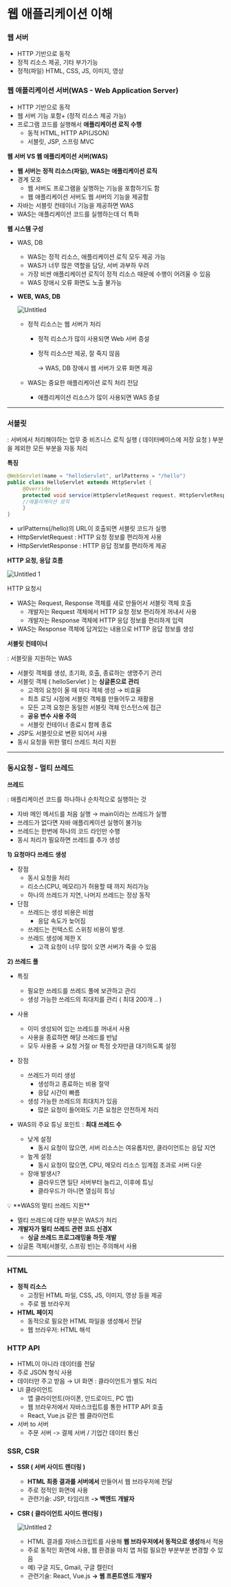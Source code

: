 # 웹 애플리케이션 이해

### 웹 서버

- HTTP 기반으로 동작
- 정적 리소스 제공, 기타 부가기능
- 정적(파일) HTML, CSS, JS, 이미지, 영상

### 웹 애플리케이션 서버(WAS - Web Application Server)

- HTTP 기반으로 동작
- 웹 서버 기능 포함+ (정적 리소스 제공 가능)
- 프로그램 코드를 실행해서 **애플리케이션 로직 수행**
    - 동적 HTML, HTTP API(JSON)
    - 서블릿, JSP, 스프링 MVC

**웹 서버 VS 웹 애플리케이션 서버(WAS)**

- **웹 서버는 정적 리소스(파일), WAS는 애플리케이션 로직**
- 경계 모호
    - 웹 서버도 프로그램을 실행하는 기능을 포함하기도 함
    - 웹 애플리케이션 서버도 웹 서버의 기능을 제공함
- 자바는 서블릿 컨테이너 기능을 제공하면 WAS
- WAS는 애플리케이션 코드를 실행하는데 더 특화

**웹 시스템 구성** 

- WAS, DB
    - WAS는 정적 리소스, 애플리케이션 로직 모두 제공 가능
    - WAS가 너무 많은 역할을 담당, 서버 과부하 우려
    - 가장 비싼 애플리케이션 로직이 정적 리소스 때문에 수행이 어려울 수 있음
    - WAS 장애시 오류 화면도 노출 불가능
- **WEB, WAS, DB**
    
    ![Untitled](https://github.com/LAB-2023/LAB_study/assets/125250173/237b9f15-bccc-4f5c-9627-c03ebb078404)
    
    - 정적 리소스는 웹 서버가 처리
        - 정적 리소스가 많이 사용되면 Web 서버 증설
        - 정적 리소스만 제공, 잘 죽지 않음
            
            → WAS, DB 장애시 웹 서버가 오류 화면 제공
            
    - WAS는 중요한 애플리케이션 로직 처리 전담
        - 애플리케이션 리소스가 많이 사용되면 WAS 증설

---

### 서블릿

: 서버에서 처리해야하는 업무  중 비즈니스 로직 실행 ( 데이터베이스에 저장 요청 ) 부분을 제외한 모든 부분을 자동 처리

**특징**

```java
@WebServlet(name = "helloServlet", urlPatterns = "/hello") 
public class HelloServlet extends HttpServlet { 
	 @Override 
	 protected void service(HttpServletRequest request, HttpServletResponse response){ 
	 //애플리케이션 로직
	 } 
}
```

- urlPatterns(/hello)의 URL이 호출되면 서블릿 코드가 실행
- HttpServletRequest : HTTP 요청 정보를 편리하게 사용
- HttpServletResponse : HTTP 응답 정보를 편리하게 제공

**HTTP 요청, 응답 흐름**

![Untitled 1](https://github.com/LAB-2023/LAB_study/assets/125250173/447124b4-308f-4563-94eb-43c1191ca223)

HTTP 요청시

- WAS는 Request, Response 객체를 새로 만들어서 서블릿 객체 호출
    - 개발자는 Request 객체에서 HTTP 요청 정보 편리하게 꺼내서 사용
    - 개발자는 Response 객체에 HTTP 응답 정보를 편리하게 입력
- WAS는 Response 객체에 담겨있는 내용으로 HTTP 응답 정보를 생성

**서블릿 컨테이너**

: 서블릿을 지원하는 WAS

- 서블릿 객체를 생성, 초기화, 호출, 종료하는 생명주기 관리
- 서블릿 객체 ( helloServlet ) 는 **싱글톤으로 관리**
    - 고객의 요청이 올 때 마다 객체 생성 → 비효율
    - 최초 로딩 시점에 서블릿 객체를 만들어두고 재활용
    - 모든 고객 요청은 동일한 서블릿 객체 인스턴스에 접근
    - **공유 변수 사용 주의**
    - 서블릿 컨테이너 종료시 함께 종료
- JSP도 서블릿으로 변환 되어서 사용
- 동시 요청을 위한 멀티 쓰레드 처리 지원

---

### 동시요청 - 멀티 쓰레드

**쓰레드**

: 애플리케이션 코드를 하나하나 순차적으로 실행하는 것

- 자바 메인 메서드를 처음 실행 → main이라는 쓰레드가 실행
- 쓰레드가 없다면 자바 애플리케이션 실행이 불가능
- 쓰레드는 한번에 하나의 코드 라인만 수행
- 동시 처리가 필요하면 쓰레드를 추가 생성

**1) 요청마다 쓰레드 생성**

- 장점
    - 동시 요청을 처리
    - 리소스(CPU, 메모리)가 허용할 때 까지 처리가능
    - 하나의 쓰레드가 지연, 나머지 쓰레드는 정상 동작
- 단점
    - 쓰레드는 생성 비용은 비쌈
        - 응답 속도가 늦어짐
    - 쓰레드는 컨텍스트 스위칭 비용이 발생.
    - 쓰레드 생성에 제한 X
        - 고객 요청이 너무 많이 오면 서버가 죽을 수 있음

**2) 쓰레드 풀**

- 특징
    - 필요한 쓰레드를 쓰레드 풀에 보관하고 관리
    - 생성 가능한 쓰레드의 최대치를 관리 ( 최대 200개 .. )
- 사용
    - 이미 생성되어 있는 쓰레드를 꺼내서 사용
    - 사용을 종료하면 해당 쓰레드를 반납
    - 모두 사용중 → 요청 거절 or 특정 숫자만큼 대기하도록 설정
- 장점
    - 쓰레드가 미리 생성
        - 생성하고 종료하는 비용 절약
        - 응답 시간이 빠름
    - 생성 가능한 쓰레드의 최대치가 있음
        - 많은 요청이 들어와도 기존 요청은 안전하게 처리
        
- WAS의 주요 튜닝 포인트 : **최대 쓰레드 수**
    - 낮게 설정
        - 동시 요청이 많으면, 서버 리소스는 여유롭지만, 클라이언트는 응답 지연
    - 높게 설정
        - 동시 요청이 많으면, CPU, 메모리 리소스 임계점 초과로 서버 다운
    - 장애 발생시?
        - 클라우드면 일단 서버부터 늘리고, 이후에 튜닝
        - 클라우드가 아니면 열심히 튜닝

<aside>
💡 **WAS의 멀티 쓰레드 지원**

- 멀티 쓰레드에 대한 부분은 WAS가 처리
- **개발자가 멀티 쓰레드 관련 코드 신경X**
    - **싱글 쓰레드 프로그래밍을 하듯 개발**
- 싱글톤 객체(서블릿, 스프링 빈)는 주의해서 사용
</aside>

---

### HTML

- **정적 리소스**
    - 고정된 HTML 파일, CSS, JS, 이미지, 영상 등을 제공
    - 주로 웹 브라우저
- **HTML 페이지**
    - 동적으로 필요한 HTML 파일을 생성해서 전달
    - 웹 브라우저: HTML 해석

### HTTP API

- HTML이 아니라 데이터를 전달
- 주로 JSON 형식 사용
- 데이터만 주고 받음 → UI 화면 : 클라이언트가 별도 처리
- UI 클라이언트
    - 앱 클라이언트(아이폰, 안드로이드, PC 앱)
    - 웹 브라우저에서 자바스크립트를 통한 HTTP API 호출
    - React, Vue.js 같은 웹 클라이언트
- 서버 to 서버
    - 주문 서버 -> 결제 서버 / 기업간 데이터 통신

### SSR, CSR

- **SSR ( 서버 사이드 렌더링 )**
    - **HTML 최종 결과를 서버에서** 만들어서 웹 브라우저에 전달
    - 주로 정적인 화면에 사용
    - 관련기술: JSP, 타임리프 **-> 백엔드 개발자**
- **CSR ( 클라이언트 사이드 렌더링 )**
    
    ![Untitled 2](https://github.com/LAB-2023/LAB_study/assets/125250173/7a8b3a96-9935-4c87-9bf8-9ec3cea26528)
    
    - HTML 결과를 자바스크립트를 사용해 **웹 브라우저에서 동적으로 생성**해서 적용
    - 주로 동적인 화면에 사용, 웹 환경을 마치 앱 처럼 필요한 부분부분 변경할 수 있음
    - 예) 구글 지도, Gmail, 구글 캘린더
    - 관련기술: React, Vue.js **-> 웹 프론트엔드 개발자**
